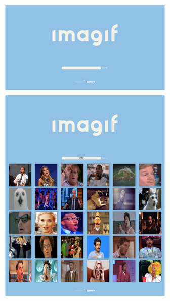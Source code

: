 ![Screencapture imagif landing page](https://github.com/andreagylling/imagif/blob/master/public/landingpage.png)


![Screencapture imagif search results for "wow"](https://github.com/andreagylling/imagif/blob/master/public/searchwow.png)
